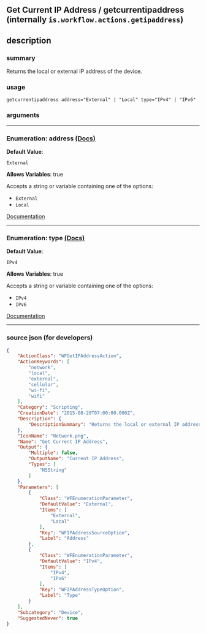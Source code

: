 
## Get Current IP Address / getcurrentipaddress (internally `is.workflow.actions.getipaddress`)


## description

### summary

Returns the local or external IP address of the device.


### usage
```
getcurrentipaddress address="External" | "Local" type="IPv4" | "IPv6"
```

### arguments

---

### Enumeration: address [(Docs)](https://pfgithub.github.io/shortcutslang/gettingstarted#enum-select-field)
**Default Value**:
```
External
```
**Allows Variables**: true



Accepts a string 
or variable
containing one of the options:

- `External`
- `Local`

[Documentation](https://pfgithub.github.io/shortcutslang/gettingstarted#enum-select-field)

---

### Enumeration: type [(Docs)](https://pfgithub.github.io/shortcutslang/gettingstarted#enum-select-field)
**Default Value**:
```
IPv4
```
**Allows Variables**: true



Accepts a string 
or variable
containing one of the options:

- `IPv4`
- `IPv6`

[Documentation](https://pfgithub.github.io/shortcutslang/gettingstarted#enum-select-field)

---

### source json (for developers)

```json
{
	"ActionClass": "WFGetIPAddressAction",
	"ActionKeywords": [
		"network",
		"local",
		"external",
		"cellular",
		"wi-fi",
		"wifi"
	],
	"Category": "Scripting",
	"CreationDate": "2015-08-20T07:00:00.000Z",
	"Description": {
		"DescriptionSummary": "Returns the local or external IP address of the device."
	},
	"IconName": "Network.png",
	"Name": "Get Current IP Address",
	"Output": {
		"Multiple": false,
		"OutputName": "Current IP Address",
		"Types": [
			"NSString"
		]
	},
	"Parameters": [
		{
			"Class": "WFEnumerationParameter",
			"DefaultValue": "External",
			"Items": [
				"External",
				"Local"
			],
			"Key": "WFIPAddressSourceOption",
			"Label": "Address"
		},
		{
			"Class": "WFEnumerationParameter",
			"DefaultValue": "IPv4",
			"Items": [
				"IPv4",
				"IPv6"
			],
			"Key": "WFIPAddressTypeOption",
			"Label": "Type"
		}
	],
	"Subcategory": "Device",
	"SuggestedNever": true
}
```
